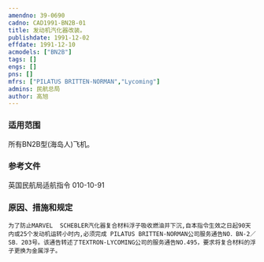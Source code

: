 ```yaml
---
amendno: 39-0690  
cadno: CAD1991-BN2B-01  
title: 发动机汽化器改装。  
publishdate: 1991-12-02  
effdate: 1991-12-10  
acmodels: ["BN2B"]  
tags: []  
engs: []  
pns: []  
mfrs: ["PILATUS BRITTEN-NORMAN","Lycoming"]  
admins: 民航总局  
author: 高旭  
---
```

  
### 适用范围  
所有BN2B型(海岛人)飞机。  
  
<!--more-->  
### 参考文件
英国民航局适航指令 010-10-91  
  
### 原因、措施和规定  
    为了防止MARVEL  SCHEBLER汽化器复合材料浮子吸收燃油并下沉,自本指令生效之日起90天内或25个发动机运转小时内,必须完成 PILATUS BRITTEN-NORMAN公司服务通告NO．BN-2／SB．203号。该通告转述了TEXTRON-LYCOMING公司的服务通告NO.495，要求将复合材料的浮子更换为金属浮子。  

